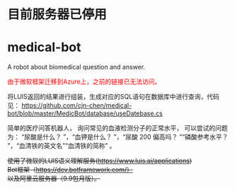 # 目前服务器已停用

# medical-bot
A robot about biomedical question and answer.

<font color='red'>由于微软框架迁移到Azure上，之前的链接已无法访问。</font>

将LUIS返回的结果进行组装，生成对应的SQL语句在数据库中进行查询，代码见：
https://github.com/cjn-chen/medical-bot/blob/master/MedicBot/database/useDatebase.cs

简单的医疗问答机器人， 询问常见的血液检测分子的正常水平，
可以尝试的问题为： “尿酸是什么？ ”，“血钾是什么？ ”，“尿酸 200 偏高吗？ ”“磷酸参考水平？ ”，“血清铁的英文名”“血清铁的简称” 。 

~~使用了微软的LUIS语义理解服务(https://www.luis.ai/applications)</br>Bot框架（https://dev.botframework.com/）</br>以及阿里云服务器（9.9包月版）。~~
